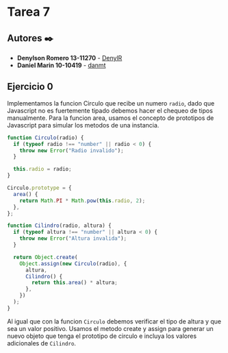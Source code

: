 # Tarea 7

## Autores ✒️

- **Denylson Romero 13-11270** - [DenylR](https://github.com/DenylR)
- **Daniel Marin 10-10419** - [danmt](https://github.com/danmt)

## Ejercicio 0

Implementamos la funcion Circulo que recibe un numero `radio`, dado que Javascript no es fuertemente tipado debemos hacer el chequeo de tipos manualmente. Para la funcion area, usamos el concepto de prototipos de Javascript para simular los metodos de una instancia.

```javascript
function Circulo(radio) {
  if (typeof radio !== "number" || radio < 0) {
    throw new Error("Radio invalido");
  }

  this.radio = radio;
}

Circulo.prototype = {
  area() {
    return Math.PI * Math.pow(this.radio, 2);
  },
};
```

```javascript
function Cilindro(radio, altura) {
  if (typeof altura !== "number" || altura < 0) {
    throw new Error("Altura invalida");
  }

  return Object.create(
    Object.assign(new Circulo(radio), {
      altura,
      Cilindro() {
        return this.area() * altura;
      },
    })
  );
}
```

Al igual que con la funcion `Circulo` debemos verificar el tipo de altura y que sea un valor positivo. Usamos el metodo create y assign para generar un nuevo objeto que tenga el prototipo de circulo e incluya los valores adicionales de `Cilindro`.
